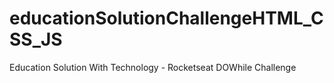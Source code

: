 # educationSolutionChallengeHTML_CSS_JS
 Education Solution With Technology - Rocketseat DOWhile Challenge
